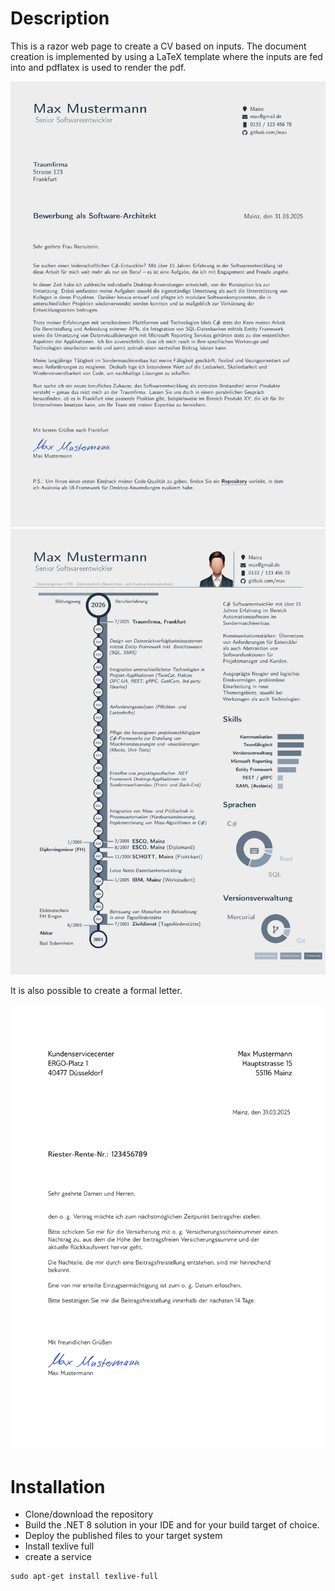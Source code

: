# Description

This is a razor web page to create a CV based on inputs.
The document creation is implemented by using a LaTeX template where the inputs are fed into and pdflatex is used to render the pdf.

![plot](CVGenerator/wwwroot/Previews/CV-1.png)
![plot](CVGenerator/wwwroot/Previews/CV-2.png)

It is also possible to create a formal letter.

![plot](CVGenerator/wwwroot/Previews/Letter.png)

# Installation

- Clone/download the repository
- Build the .NET 8 solution in your IDE and for your build target of choice.
- Deploy the published files to your target system
- Install texlive full
- create a service

```
sudo apt-get install texlive-full
```